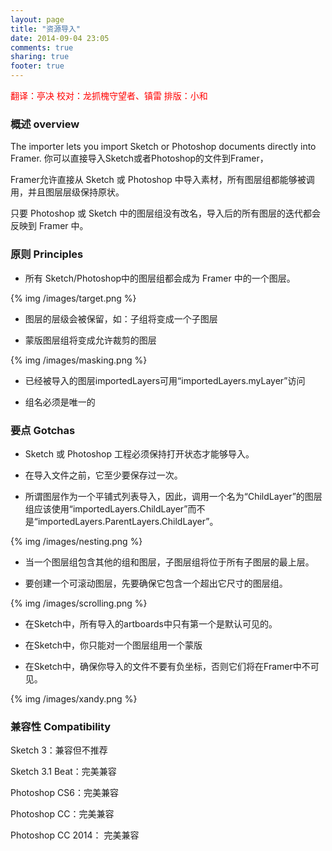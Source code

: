 ```yaml
---
layout: page
title: "资源导入"
date: 2014-09-04 23:05
comments: true
sharing: true
footer: true
---
```

<p style="color:red">翻译：亭决 校对：龙抓槐守望者、镇雷 排版：小和</p>


### 概述 overview
The importer lets you import Sketch or Photoshop documents directly into Framer. 
你可以直接导入Sketch或者Photoshop的文件到Framer，

Framer允许直接从 Sketch 或 Photoshop 中导入素材，所有图层组都能够被调用，并且图层层级保持原状。

只要 Photoshop 或 Sketch 中的图层组没有改名，导入后的所有图层的迭代都会反映到 Framer 中。

### 原则 Principles

* 所有 Sketch/Photoshop中的图层组都会成为 Framer 中的一个图层。

{% img /images/target.png %}  

* 图层的层级会被保留，如：子组将变成一个子图层

* 蒙版图层组将变成允许裁剪的图层

{% img /images/masking.png %}  

* 已经被导入的图层importedLayers可用“importedLayers.myLayer”访问

* 组名必须是唯一的

### 要点 Gotchas

* Sketch 或 Photoshop 工程必须保持打开状态才能够导入。

* 在导入文件之前，它至少要保存过一次。

* 所谓图层作为一个平铺式列表导入，因此，调用一个名为“ChildLayer”的图层组应该使用“importedLayers.ChildLayer”而不是“importedLayers.ParentLayers.ChildLayer”。

{% img /images/nesting.png %}  

* 当一个图层组包含其他的组和图层，子图层组将位于所有子图层的最上层。

* 要创建一个可滚动图层，先要确保它包含一个超出它尺寸的图层组。

{% img /images/scrolling.png %}  

* 在Sketch中，所有导入的artboards中只有第一个是默认可见的。

* 在Sketch中，你只能对一个图层组用一个蒙版

* 在Sketch中，确保你导入的文件不要有负坐标，否则它们将在Framer中不可见。

{% img /images/xandy.png %}  

### 兼容性 Compatibility

Sketch 3：兼容但不推荐

Sketch 3.1 Beat：完美兼容

Photoshop CS6：完美兼容

Photoshop CC：完美兼容

Photoshop CC 2014： 完美兼容